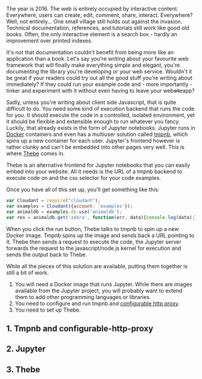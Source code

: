 The year is 2016. The web is entirely occupied by interactive content. Everywhere, users can create, edit, comment, share, interact. Everywhere? Well, not entirely... One small village still holds out against the invasion. Technical documentation, references, and tutorials still work like good old books. Often, the only interactive element is a search box - hardly an improvement over printed
indexes.

It's not that documentation couldn't benefit from being more like an application than a book. Let's say you're writing about your favourite web framework that will finally make everything simple and elegant, you're documenting the library you're developing or your web service. Wouldn't it be great if your readers could try out all the good stuff you're writing about immediately? If they could run your example code and - more importantly - tinker and experiment with it without even having to
leave your web<strike>site</strike>app?

Sadly, unless you're writing about client side Javascript, that is quite difficult to do. You need some kind of execution backend that runs the code for you. It should execute the code in a controlled, isolated environment, yet it should be flexible and extensible enough to run whatever you fancy. Luckily, that already exists in the form of Jupyter notebooks. Jupyter runs in [Docker](https://www.docker.com/) containers and even has a multiuser solution called [tmpnb](https://github.com/jupyter/tmpnb), which spins up a new container for each user. Jupyter's frontend however is rather clunky and can't be embedded into other pages very well. This is where [Thebe](https://github.com/oreillymedia/thebe/tree/master/static) comes in.

Thebe is an alternative frontend for Jupyter notebooks that you can easily embed into your website. All it needs is the URL of a tmpnb backend to execute code on and the css selector for your code examples.

Once you have all of this set up, you'll get something like this:

```javascript
var Cloudant = require("cloudant");
var examples = Cloudant({account: 'examples'});
var animaldb = examples.db.use('animaldb');
var res = animaldb.get('zebra', function(err, data){console.log(data);});
```

When you click the run button, Thebe talks to tmpnb to spin up a new Docker
image. Tmpnb spins up the image and sends back a URL pointing to it. Thebe
then sends a request to execute the code, the Jupyter server forwards the
request to the javascript/node.js kernel for execution and sends the
output back to Thebe.

While all the pieces of this solution are available, putting
them together is still a bit of work.

1. You will need a Docker image that runs Jupyter.
   While there are images available from the Jupyter project, you will
   probably want to extend them to add other programming languages or
   libraries.
2. You need to configure and run tmpnb and 
   [configurable http proxy](https://github.com/jupyter/configurable-http-proxy).
3. You need to set up Thebe.

## 1. Tmpnb and configurable-http-proxy



## 2. Jupyter

## 3. Thebe 




